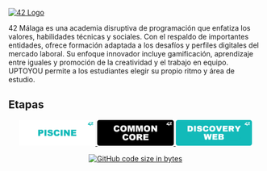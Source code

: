 <a href="#" onclick="return false;"><img alt="42 Logo" src="https://github.com/zafraedu/42/blob/master/public/42-malaga-logo.jpg"></a>

42 Málaga es una academia disruptiva de programación que enfatiza los valores, habilidades técnicas y sociales. Con el respaldo de importantes entidades, ofrece formación adaptada a los desafíos y perfiles digitales del mercado laboral. Su enfoque innovador incluye gamificación, aprendizaje entre iguales y promoción de la creatividad y el trabajo en equipo. UPTOYOU permite a los estudiantes elegir su propio ritmo y área de estudio.

## Etapas

<p float="left" align="center">
  <a href="https://github.com/cadufrederiksen/42Cursus/tree/main/Piscina_42">
    <img src="https://github.com/zafraedu/42/blob/master/public/piscine.png" width="30%"/>
  </a>
  <a href="https://github.com/cadufrederiksen/42Cursus">
    <img src="https://github.com/zafraedu/42/blob/master/public/common_core.png" width="30%"/>
  </a>
  
  <a href="https://github.com/cadufrederiksen/42Cursus/tree/main/discovery_piscine">
    <img src="https://github.com/zafraedu/42/blob/master/public/discover_web.png" width="30%"/>
  </a>
</p>
<p align="center">
	<a href="#" onclick="return false;"><img alt="GitHub code size in bytes" src="https://img.shields.io/github/languages/code-size/zafraedu/42?color=blue&cacheSeconds=https%3A%2F%2Fgithub.com%2Fzafraedu%2F42%2Farchive%2Frefs%2Fheads%2Fmaster.zip"></a>
</p>

